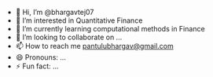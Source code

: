 - 👋 Hi, I’m @bhargavtej07
- 👀 I’m interested in Quantitative Finance
- 🌱 I’m currently learning computational methods in Finance
- 💞️ I’m looking to collaborate on ...
- 📫 How to reach me pantulubhargav@gmail.com 
- 😄 Pronouns: ...
- ⚡ Fun fact: ...

<!---
bhargavtej07/bhargavtej07 is a ✨ special ✨ repository because its `README.md` (this file) appears on your GitHub profile.
You can click the Preview link to take a look at your changes.
--->
